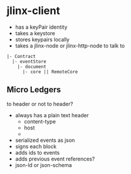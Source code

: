# jlinx-client

- has a keyPair identity
- takes a keystore
- stores keypairs locally
- takes a jlinx-node or jlinx-http-node to talk to


```
|- Contract
  |- eventStore
    |- document
      |- core || RemoteCore
```


## Micro Ledgers


to header or not to header?


- always has a plain text header
  - content-type
  - host
  - 
- serialized events as json
- signs each block
- adds ids to events
- adds previous event references?
- json-ld or json-schema
